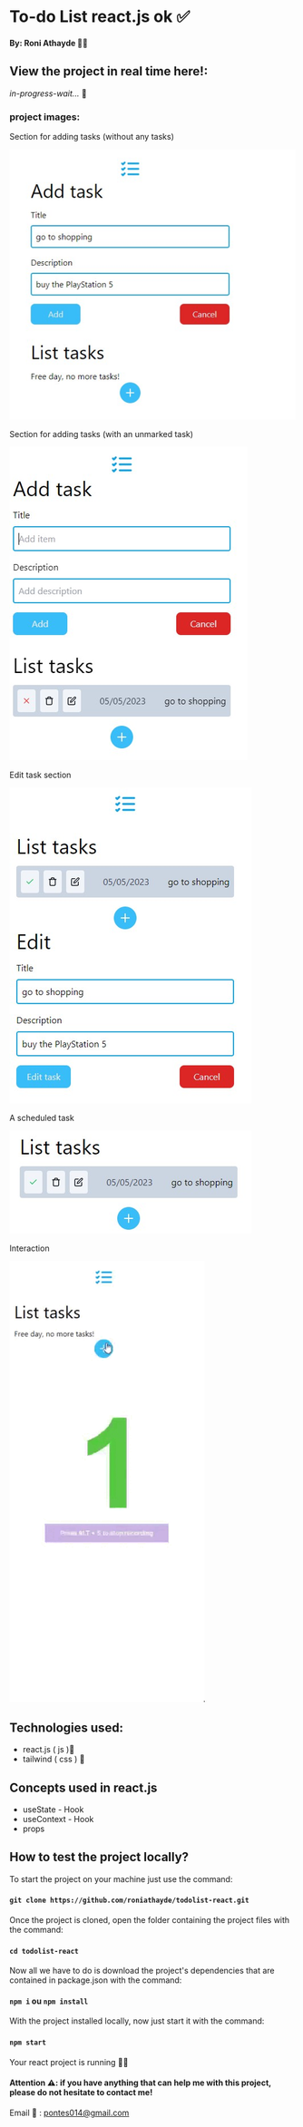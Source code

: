 # To-do List react.js ok ✅

#### By: Roni Athayde 👨‍💻

## View the project in real time here!:
_in-progress-wait..._ 🔧

### project images:

Section for adding tasks (without any tasks)

![add tasks no tasks](./imagens-project/add-tasks-no-tasks.jpg)

Section for adding tasks (with an unmarked task)

![add tasks one task no checked](./imagens-project/add-tasks-one-task-no-checked.jpg)

Edit task section

![edit tasks](./imagens-project/edit-tasks.jpg)

A scheduled task

![a task checked](./imagens-project/task-checked.jpg)

Interaction

![a task checked](./imagens-project/video.gif)



## Technologies used:
* react.js ( js )🤖
* tailwind ( css ) 🎨

## Concepts used in react.js
* useState - Hook
* useContext - Hook
* props

## How to test the project locally?

To start the project on your machine just use the command:

#### `git clone https://github.com/roniathayde/todolist-react.git`

Once the project is cloned, open the folder containing the project files with the command:

#### `cd todolist-react`


Now all we have to do is download the project's dependencies that are contained in package.json with the command:

#### `npm i` ou `npm install`

With the project installed locally, now just start it with the command:

#### `npm start`

Your react project is running 🎉😆

#### Attention ⚠️: if you have anything that can help me with this project, please do not hesitate to contact me!

Email 📩 : pontes014@gmail.com
